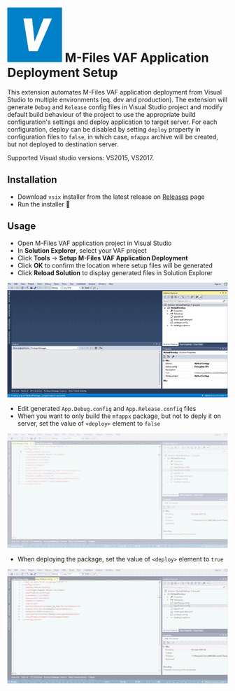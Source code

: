 <h1>
	<img src="https://raw.githubusercontent.com/antoniaelek/MFilesVAFDeploymentSetup/master/resources/images/logo.png?token=AMTjdYWVnmE0CTJ3Bp3oa83h0SFo9mnpks5bisuLwA%3D%3D" alt="logo" width="125"/> M-Files VAF Application Deployment Setup
</h1>

This extension automates M-Files VAF application deployment from Visual Studio to multiple environments (eq. dev and production). The extension will generate `Debug` and `Release` config files in Visual Studio project and modify default build behaviour of the project to use the appropriate build configuration's settings and deploy application to target server. For each configuration, deploy can be disabled by setting `deploy` property in configuration files to `false`, in which case, `mfappx` archive will be created, but not deployed to destination server.

Supported Visual studio versions: VS2015, VS2017.

## Installation
- Download `vsix` installer from the latest release on [Releases](https://github.com/antoniaelek/MFilesVAFDeploymentSetup/releases) page
- Run the installer :slightly_smiling_face: 

## Usage
- Open M-Files VAF application project in Visual Studio
- In **Solution Explorer**, select your VAF project
- Click **Tools** -> **Setup M-Files VAF Application Deployment**
- Click **OK** to confirm the location where setup files will be generated
- Click **Reload Solution** to display generated files in Solution Explorer

![Instructions-1](https://raw.githubusercontent.com/antoniaelek/MFilesVAFDeploymentSetup/master/resources/images/readme-1.gif?token=AMTjdYj42LFq5YJkiSRuO1fDGGoy16J8ks5bhA_cwA%3D%3D)

- Edit generated `App.Debug.config` and `App.Release.config` files
- When you want to only build the `mfappx` package, but not to deply it on server, set the value of `<deploy>` element to `false`

![Instructions-2](https://raw.githubusercontent.com/antoniaelek/MFilesVAFDeploymentSetup/master/resources/images/readme-2.gif?token=AMTjdShkBFKjemGAVrbQTp653EUwdjozks5biqVHwA%3D%3D)

- When deploying the package, set the value of `<deploy>` element to `true`

![Instructions-3](https://raw.githubusercontent.com/antoniaelek/MFilesVAFDeploymentSetup/master/resources/images/readme-3.gif?token=AMTjdbD7h83hZ31eGOuevFjW3gCvvIb8ks5biqYKwA%3D%3D)
